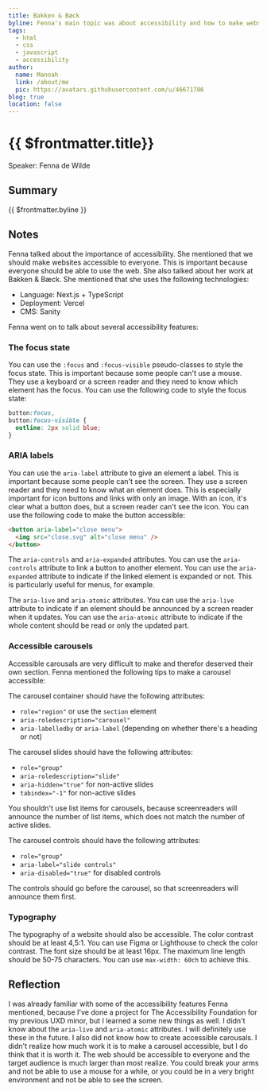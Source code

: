 ```yaml
---
title: Bakken & Bæck
byline: Fenna's main topic was about accessibility and how to make websites more accessible. She also talked about her work at Bakken & Bæck and the technologies she uses.
tags:
  - html
  - css
  - javascript
  - accessibility
author:
  name: Manoah
  link: /about/me
  pic: https://avatars.githubusercontent.com/u/46671786
blog: true
location: false
---
```


# {{ $frontmatter.title}}

Speaker: Fenna de Wilde

## Summary

{{ $frontmatter.byline }}

## Notes

Fenna talked about the importance of accessibility. She mentioned that we should make websites accessible to everyone. This is important because everyone should be able to use the web. She also talked about her work at Bakken & Bæck. She mentioned that she uses the following technologies:

- Language: Next.js + TypeScript
- Deployment: Vercel
- CMS: Sanity

Fenna went on to talk about several accessibility features:

### The focus state

You can use the `:focus` and `:focus-visible` pseudo-classes to style the focus state. This is important because some people can't use a mouse. They use a keyboard or a screen reader and they need to know which element has the focus. You can use the following code to style the focus state:

```css
button:focus,
button:focus-visible {
  outline: 2px solid blue;
}
```

### ARIA labels

You can use the `aria-label` attribute to give an element a label. This is important because some people can't see the screen. They use a screen reader and they need to know what an element does. This is especially important for icon buttons and links with only an image. With an icon, it's clear what a button does, but a screen reader can't see the icon. You can use the following code to make the button accessible:

```html
<button aria-label="close menu">
  <img src="close.svg" alt="close menu" />
</button>
```

The `aria-controls` and `aria-expanded` attributes. You can use the `aria-controls` attribute to link a button to another element. You can use the `aria-expanded` attribute to indicate if the linked element is expanded or not. This is particularly useful for menus, for example.

The `aria-live` and `aria-atomic` attributes. You can use the `aria-live` attribute to indicate if an element should be announced by a screen reader when it updates. You can use the `aria-atomic` attribute to indicate if the whole content should be read or only the updated part.

### Accessible carousels

Accessible carousals are very difficult to make and therefor deserved their own section. Fenna mentioned the following tips to make a carousel accessible:

The carousel container should have the following attributes:

- `role="region"` or use the `section` element
- `aria-roledescription="carousel"`
- `aria-labelledby` or `aria-label` (depending on whether there's a heading or not)

The carousel slides should have the following attributes:

- `role="group"`
- `aria-roledescription="slide"`
- `aria-hidden="true"` for non-active slides
- `tabindex="-1"` for non-active slides

You shouldn't use list items for carousels, because screenreaders will announce the number of list items, which does not match the number of active slides.

The carousel controls should have the following attributes:

- `role="group"`
- `aria-label="slide controls"`
- `aria-disabled="true"` for disabled controls

The controls should go before the carousel, so that screenreaders will announce them first.

### Typography

The typography of a website should also be accessible. The color contrast should be at least 4,5:1. You can use Figma or Lighthouse to check the color contrast. The font size should be at least 16px. The maximum line length should be 50-75 characters. You can use `max-width: 60ch` to achieve this.

## Reflection

I was already familiar with some of the accessibility features Fenna mentioned, because I've done a project for The Accessibility Foundation for my previous UXD minor, but I learned a some new things as well. I didn't know about the `aria-live` and `aria-atomic` attributes. I will definitely use these in the future. I also did not know how to create accessible carousals. I didn't realize how much work it is to make a carousel accessible, but I do think that it is worth it. The web should be accessible to everyone and the target audience is much larger than most realize. You could break your arms and not be able to use a mouse for a while, or you could be in a very bright environment and not be able to see the screen.
